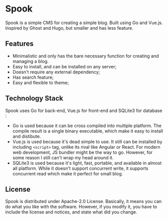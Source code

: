 # Spook

Spook is a simple CMS for creating a simple blog. Built using Go and Vue.js. Inspired by Ghost and Hugo, but smaller and has less feature.

## Features

- Minimalistic and only has the bare necessary function for creating and managing a blog.
- Easy to install, and can be installed on any server;
- Doesn't require any external dependency;
- Has search feature;
- Easy and flexible to theme;

## Technology Stack

Spook uses Go for back-end, Vue.js for front-end and SQLite3 for database :

- Go is used because it can be cross compiled into multiple platform. The compile result is a single binary executable, which make it easy to install and distibute.
- Vue.js is used because it's dead simple to use. It still can be installed by including `<script>` tag, unlike its rival like Angular or React. For modern web development, JS bundler might be the way to go. However, for some reason I still can't wrap my head around it.
- SQLite3 is used because it's light, fast, portable, and available in almost all platform. While it doesn't support concurrent write, it supports concurrent read which make it perfect for small blog.

## License

Spook is distributed under Apache-2.0 License. Basically, it means you can do what you like with the software. However, if you modify it, you have to include the license and notices, and state what did you change.